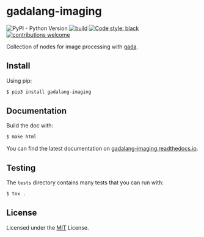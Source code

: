 # gadalang-imaging

![PyPI - Python Version](https://img.shields.io/pypi/pyversions/gadalang-imaging)
[![build](https://github.com/gadalang/gadalang-imaging/actions/workflows/ci.yml/badge.svg)](https://github.com/gadalang/gadalang-imaging/actions/workflows/ci.yml)
[![Code style: black](https://img.shields.io/badge/code%20style-black-000000.svg)](https://github.com/psf/black)
[![contributions welcome](https://img.shields.io/badge/contributions-welcome-brightgreen.svg?style=flat)](https://github.com/gadalang/gadalang-imaging/issues)

Collection of nodes for image processing with [gada](https://github.com/gadalang/gada).

## Install

Using pip:

```bash
$ pip3 install gadalang-imaging
```

## Documentation

Build the doc with:

```bash
$ make html
```

You can find the latest documentation on [gadalang-imaging.readthedocs.io](https://gadalang-imaging.readthedocs.io/).

## Testing

The `tests` directory contains many tests that you can run with:

```python
$ tox .
```

## License

Licensed under the [MIT](LICENSE) License.
